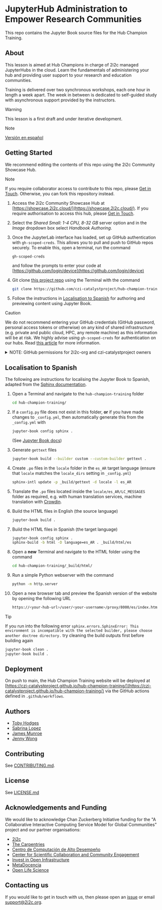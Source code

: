 # JupyterHub Administration to Empower Research Communities

<!-- word count: 926 -->

This repo contains the Jupyter Book source files for the Hub Champion Training.

## About

This lesson is aimed at Hub Champions in charge of 2i2c managed JupyterHubs in the cloud. Learn the fundamentals of administering your hub and providing user support to your research and education communities.  

Training is delivered over two synchronous workshops, each one hour in length a week apart. The week in between is dedicated to self-guided study with asynchronous support provided by the instructors.

> [!WARNING]
> This lesson is a first draft and under iterative development.

> [!NOTE]
> [Versión en español](https://czi-catalystproject.github.io/hub-champion-training/es/)

## Getting Started

We recommend editing the contents of this repo using the 2i2c Community Showcase Hub.

> [!NOTE]
> If you require collaborator access to contribute to this repo, please [Get in Touch](#get-in-touch). Otherwise, you can fork this repository instead.

1. Access the 2i2c Community Showcase Hub at [https://showcase.2i2c.cloud/](https://showcase.2i2c.cloud/). If you require authorisation to access this hub, please [Get in Touch](#get-in-touch).

1. Select the *Shared Small: 1-4 CPU, 8-32 GB* server option and in the *Image* dropdown box select *Handbook Authoring*.

1. Once the JupyterLab interface has loaded, set up GitHub authentication with `gh-scoped-creds`. This allows you to pull and push to GitHub repos securely. To enable this, open a terminal, run the command

   ```bash
   gh-scoped-creds
   ```
   
   and follow the prompts to enter your code at [https://github.com/login/device](https://github.com/login/device)

1. Git clone [this project repo](https://github.com/czi-catalystproject/hub-champion-training) using the Terminal with the command

   ```bash
   git clone https://github.com/czi-catalystproject/hub-champion-training.git
   ```
   
1. Follow the instructions in [Localisation to Spanish](#localisation-to-spanish) for authoring and previewing content using Jupyter Book.

> [!CAUTION]
> We do not recommend entering your GitHub credentials (GitHub password, personal access tokens or otherwise) on any kind of shared infrastructure (e.g. private and public cloud, HPC, any remote machine) as this information will be at risk. We highly advise using `gh-scoped-creds` for authentication on our hubs. Read [this article](https://blog.jupyter.org/securely-pushing-to-github-from-a-jupyterhub-3ee42dfdc54f) for more information.

<details>
<summary>NOTE: GitHub permissions for 2i2c-org and czi-catalystproject owners</summary>

These are extra instructions for GitHub [2i2c-org](https://github.com/2i2c-org) and [czi-catalystproject](https://github.com/czi-catalystproject) owners to grant permissions to collaborators when requested.

**Access to the Community Showcase Hub**

Add the Hub Champion to the `2i2c-community-showcase/access-2i2c-showcase` team with maintainer rights, and community/test users as a general member of `2i2c-community-showcase`. This is so that Hub Admins can then add community users/test users to the `access-2i2c-showcase` team using their maintainer rights to *practise* granting access to the Showcase Hub as part of their hub champion training.

**Add collaborator to [this project repo](https://github.com/czi-catalystproject/hub-champion-training)**

Go to the [GH repo](https://github.com/czi-catalystproject/hub-champion-training), click *Settings -> Access - Collaborators and teams* and add the relevant user or team. Assign the *Write* role in the first instance (this can be upgraded later if needed).

**Info about `gh-scoped-creds` and GitHub App**

The GitHub App [2i2c Community Showcase Hub](https://showcase.2i2c.cloud/) is currently installed on `czi-catalystproject/website` and `czi-catalystproject/hub-champion-training` repos to enable `gh-scoped-creds`.
</details>

## Localisation to Spanish

The following are instructions for localising the Jupyter Book to Spanish, adapted from the [Sphinx documentation](https://www.sphinx-doc.org/en/master/usage/advanced/intl.html).

1. Open a Terminal and navigate to the `hub-champion-training` folder

   ```bash
   cd hub-champion-training/
   ```
   
1. If a `config.py` file does not exist in this folder, **or** if you have made changes to `_config.yml`, then automatically generate this from the `_config.yml` with

   ```bash 
   jupyter-book config sphinx .
   ```
   
   (See [Jupyter Book docs](https://jupyterbook.org/en/stable/explain/sphinx.html#jupyter-book-is-a-distribution-of-sphinx))

1. Generate `gettext` files

   ```bash
   jupyter-book build --builder custom --custom-builder gettext .
   ```

1. Create `.po` files in the `locale` folder in the `es_AR` target language (ensure that `locale` matches the `locale_dirs` setting in `_config.yml`)

   ```bash
   sphinx-intl update -p _build/gettext -d locale -l es_AR
   ```
   
1. Translate the `.po` files located inside the `locale/es_AR/LC_MESSAGES` folder as required, e.g. with human translation services, machine translation with [Crowdin](https://crowdin.com/).

1. Build the HTML files in English (the source language)

   ```bash
   jupyter-book build .
   ```
   
1. Build the HTML files in Spanish (the target language)

   ```bash
   jupyter-book config sphinx .
   sphinx-build -b html -D language=es_AR . _build/html/es
   ```
   
1. Open a **new** Terminal and navigate to the HTML folder using the command

   ```bash
   cd hub-champion-training/_build/html/
   ```

1. Run a simple Python webserver with the command

   ```bash
   python -m http.server
   ```

1. Open a new browser tab and preview the Spanish version of the website by opening the following URL

   ```bash 
   https://<your-hub-url>/user/<your-username>/proxy/8000/es/index.html
   ```

> [!TIP]
> If you run into the following error
> `sphinx.errors.SphinxError: This environment is incompatible with the selected builder, please choose another doctree directory.`
> try cleaning the build outputs first before building again
> ```bash
> jupyter-book clean .
> jupyter-book build .
> ```

## Deployment

On push to main, the Hub Champion Training website will be deployed at [https://czi-catalystproject.github.io/hub-champion-training/](https://czi-catalystproject.github.io/hub-champion-training/) via the GitHub actions defined in `.github/workflows`.

## Authors

- [Toby Hodges](https://github.com/tobyhodges)
- [Sabrina Lopez](https://github.com/SLLDeC)
- [James Munroe](https://github.com/jmunroe)
- [Jenny Wong](https://github.com/jnywong)

## Contributing

See [CONTRIBUTING.md](./CONTRIBUTING.md).

## License

See [LICENSE.md](./LICENSE.md)

## Acknowledgements and Funding

We would like to acknowledge Chan Zuckerberg Initiative funding for the "A Collaborative Interactive Computing Service Model for Global Communities" project and our partner organisations:

- [2i2c](https://2i2c.org/)
- [The Carpentries](https://carpentries.org/about/)
- [Centro de Computación de Alto Desempeño](https://ccad.unc.edu.ar/)
- [Center for Scientific Collaboration and Community Engagement](https://www.cscce.org/)
- [Invest in Open Infrastructure](https://investinopen.org/)
- [MetaDocencia](https://www.metadocencia.org/)
- [Open Life Science](https://openlifesci.org/)

## Contacting us

If you would like to get in touch with us, then please open an [issue](https://github.com/czi-catalystproject/hub-champion-training/issues) or email [support@2i2c.org](mailto:support@2i2c.org).
